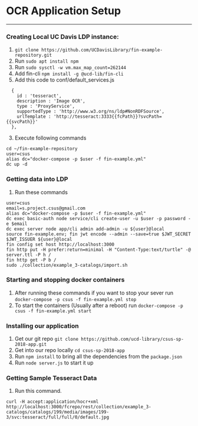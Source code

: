 # __OCR Application Setup__

----
### Creating Local UC Davis LDP instance:
1. `git clone https://github.com/UCDavisLibrary/fin-example-repository.git`
2. Run `sudo apt install npm`
2. Run `sudo sysctl -w vm.max_map_count=262144`
2. Add fin-cli `npm install -g @ucd-lib/fin-cli`
2. Add this code to conf/default_services.js
```https://github.com/ucd-library/csus-sp-2018-app/issues
  { 
    id : 'tesseract',
    description : 'Image OCR',
    type : 'ProxyService',
    supportedType : 'http://www.w3.org/ns/ldp#NonRDFSource',
    urlTemplate : 'http://tesseract:3333{{fcPath}}?svcPath={{svcPath}}'
  },
```
3. Execute following commands
```
cd ~/fin-example-repository
user=csus
alias dc="docker-compose -p $user -f fin-example.yml"
dc up -d
```

### Getting data into LDP
1. Run these commands
```
user=csus
email=s.project.csus@gmail.com
alias dc="docker-compose -p $user -f fin-example.yml"
dc exec basic-auth node service/cli create-user -u $user -p password -e $email
dc exec server node app/cli admin add-admin -u ${user}@local
source fin-example.env; fin jwt encode --admin --save=true $JWT_SECRET $JWT_ISSUER ${user}@local
fin config set host http://localhost:3000
fin http put -H prefer:return=minimal -H "Content-Type:text/turtle" -@ server.ttl -P h /
fin http get -P b /
sudo ./collection/example_3-catalogs/import.sh
```

### Starting and stopping docker containers
1. After running these commands if you want to stop your sever run `docker-compose -p csus -f fin-example.yml stop`
2. To start the containers (Usually after a reboot) run `docker-compose -p csus -f fin-example.yml start` 

### Installing our application
1. Get our git repo `git clone https://github.com/ucd-library/csus-sp-2018-app.git`
2. Get into our repo locally `cd csus-sp-2018-app`
3. Run `npm install` to bring all the dependencies from the `package.json` 
4. Run `node server.js` to start it up

### Getting Sample Tesseract Data
1. Run this command.
```
curl -H accept:application/hocr+xml http://localhost:3000/fcrepo/rest/collection/example_3-catalogs/catalogs/199/media/images/199-3/svc:tesseract/full/full/0/default.jpg
```
